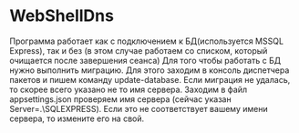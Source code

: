 # WebShellDns

Программа работает как с подключением к БД(используется MSSQL Express), 
так и без (в этом случае работаем со списком, который очищается после завершения сеанса)
Для того чтобы работать с БД нужно выполнить миграцию. 
Для этого заходим в консоль диспетчера пакетов и пишем командy update-database.
Если миграция не удалась, то скорее всего указано не то имя сервера. 
Заходим в файл appsettings.json проверяем имя сервера (сейчас указан Server=.\\SQLEXPRESS). 
Если это не соответствует вашему имени сервера, то измените его на свой.